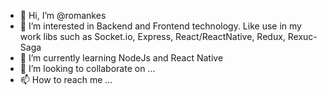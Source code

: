- 👋 Hi, I’m @romankes
- 👀 I’m interested in Backend and Frontend technology. Like use in my work libs such as Socket.io, Express, React/ReactNative, Redux, Rexuc-Saga
- 🌱 I’m currently learning NodeJs and React Native
- 💞️ I’m looking to collaborate on ...
- 📫 How to reach me ...

<!---
romankes/romankes is a ✨ special ✨ repository because its `README.md` (this file) appears on your GitHub profile.
You can click the Preview link to take a look at your changes.
--->
